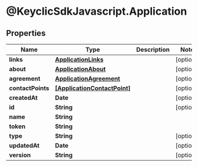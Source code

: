 # @KeyclicSdkJavascript.Application

## Properties
Name | Type | Description | Notes
------------ | ------------- | ------------- | -------------
**links** | [**ApplicationLinks**](ApplicationLinks.md) |  | [optional] 
**about** | [**ApplicationAbout**](ApplicationAbout.md) |  | [optional] 
**agreement** | [**ApplicationAgreement**](ApplicationAgreement.md) |  | [optional] 
**contactPoints** | [**[ApplicationContactPoint]**](ApplicationContactPoint.md) |  | [optional] 
**createdAt** | **Date** |  | [optional] 
**id** | **String** |  | [optional] 
**name** | **String** |  | 
**token** | **String** |  | 
**type** | **String** |  | [optional] 
**updatedAt** | **Date** |  | [optional] 
**version** | **String** |  | [optional] 


